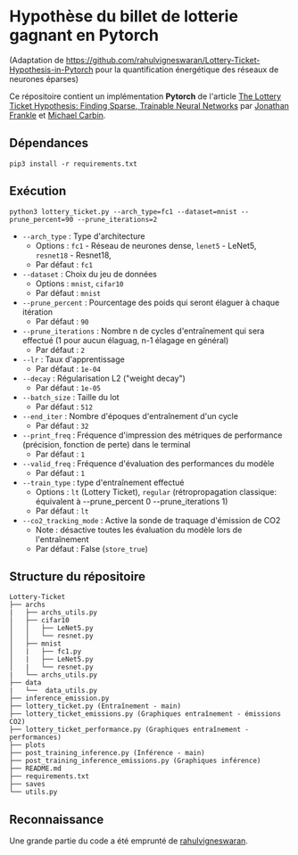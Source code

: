# Hypothèse du billet de lotterie gagnant en Pytorch
(Adaptation de https://github.com/rahulvigneswaran/Lottery-Ticket-Hypothesis-in-Pytorch pour la quantification énergétique des réseaux de neurones éparses)

Ce répositoire contient un implémentation **Pytorch** de l'article [The Lottery Ticket Hypothesis: Finding Sparse, Trainable Neural Networks](https://arxiv.org/abs/1803.03635) par [Jonathan Frankle](https://github.com/jfrankle) et [Michael Carbin](https://people.csail.mit.edu/mcarbin/).
		
## Dépendances
```
pip3 install -r requirements.txt
```
## Exécution
```
python3 lottery_ticket.py --arch_type=fc1 --dataset=mnist --prune_percent=90 --prune_iterations=2
```

- `--arch_type`	 : Type d'architecture
	- Options : `fc1` - Réseau de neurones dense, `lenet5` - LeNet5,  `resnet18` - Resnet18,
	- Par défaut : `fc1`
- `--dataset`	: Choix du jeu de données 
	- Options : `mnist`, `cifar10` 
	- Par défaut : `mnist`
- `--prune_percent`	: Pourcentage des poids qui seront élaguer à chaque itération 
	- Par défaut : `90`
- `--prune_iterations`	: Nombre n de cycles d'entraînement qui sera effectué (1 pour aucun élaguag, n-1 élagage en général) 
	- Par défaut : `2`
- `--lr`	: Taux d'apprentissage
	- Par défaut : `1e-04`
- `--decay`	: Régularisation L2 ("weight decay")
	- Par défaut : `1e-05`
- `--batch_size`	: Taille du lot 
	- Par défaut : `512`
- `--end_iter`	: Nombre d'époques d'entraînement d'un cycle
	- Par défaut : `32`
- `--print_freq`	: Fréquence d'impression des métriques de performance (précision, fonction de perte) dans le terminal
	- Par défaut : `1`
- `--valid_freq`	: Fréquence d'évaluation des performances du modèle
	- Par défaut : `1`
- `--train_type`	: type d'entraînement effectué
	- Options : `lt` (Lottery Ticket), `regular` (rétropropagation classique: équivalent à --prune_percent 0 --prune_iterations 1)
	- Par défaut : `lt`
- `--co2_tracking_mode` : Active la sonde de traquage d'émission de CO2
	- Note : désactive toutes les évaluation du modèle lors de l'entraînement
	- Par défaut : False (`store_true`)



## Structure du répositoire
```
Lottery-Ticket
├── archs
|   ├── archs_utils.py
│   ├── cifar10
│   │   ├── LeNet5.py
│   │   └── resnet.py
│   ├── mnist
│   |   ├── fc1.py
│   |   ├── LeNet5.py
│   |   └── resnet.py
|   └── archs_utils.py
├── data
|   └──  data_utils.py
├── inference_emission.py
├── lottery_ticket.py (Entraînement - main)
├── lottery_ticket_emissions.py (Graphiques entraînement - émissions CO2)
├── lottery_ticket_performance.py (Graphiques entraînement - performances)
├── plots
├── post_training_inference.py (Inférence - main)
├── post_training_inference_emissions.py (Graphiques inférence)
├── README.md
├── requirements.txt
├── saves
└── utils.py

```

## Reconnaissance 
Une grande partie du code a été emprunté de [rahulvigneswaran](https://github.com/rahulvigneswaran/Lottery-Ticket-Hypothesis-in-Pytorch).
